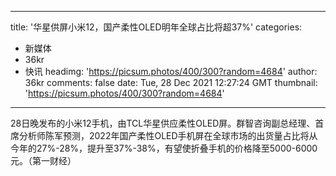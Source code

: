 
---
title: '华星供屏小米12，国产柔性OLED明年全球占比将超37%'
categories: 
 - 新媒体
 - 36kr
 - 快讯
headimg: 'https://picsum.photos/400/300?random=4684'
author: 36kr
comments: false
date: Tue, 28 Dec 2021 12:27:24 GMT
thumbnail: 'https://picsum.photos/400/300?random=4684'
---

<div>   
28日晚发布的小米12手机，由TCL华星供应柔性OLED屏。群智咨询副总经理、首席分析师陈军预测，2022年国产柔性OLED手机屏在全球市场的出货量占比将从今年的27%-28%，提升至37%-38%，有望使折叠手机的价格降至5000-6000元。（第一财经）  
</div>
            